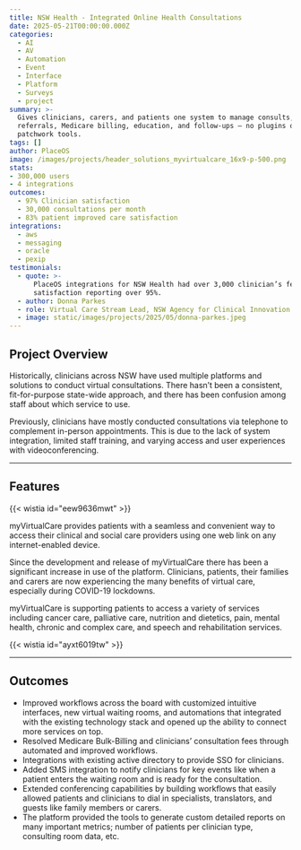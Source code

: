 ```yaml
---
title: NSW Health - Integrated Online Health Consultations
date: 2025-05-21T00:00:00.000Z
categories:
  - AI
  - AV
  - Automation
  - Event
  - Interface
  - Platform
  - Surveys
  - project
summary: >-
  Gives clinicians, carers, and patients one system to manage consults, surveys,
  referrals, Medicare billing, education, and follow-ups — no plugins or
  patchwork tools.
tags: []
author: PlaceOS
image: /images/projects/header_solutions_myvirtualcare_16x9-p-500.png
stats: 
- 300,000 users 
- 4 integrations
outcomes:
  - 97% Clinician satisfaction
  - 30,000 consultations per month
  - 83% patient improved care satisfaction
integrations:
  - aws
  - messaging
  - oracle
  - pexip
testimonials:
  - quote: >-
      PlaceOS integrations for NSW Health had over 3,000 clinician’s feedback
      satisfaction reporting over 95%.
  - author: Donna Parkes
  - role: Virtual Care Stream Lead, NSW Agency for Clinical Innovation
  - image: static/images/projects/2025/05/donna-parkes.jpeg
---
```

## Project Overview

Historically, clinicians across NSW have used multiple platforms and solutions to conduct virtual consultations. There hasn’t been a consistent, fit-for-purpose state-wide approach, and there has been confusion among staff about which service to use.

Previously, clinicians have mostly conducted consultations via telephone to complement in-person appointments. This is due to the lack of system integration, limited staff training, and varying access and user experiences with videoconferencing.

--------

## Features

{{< wistia id="eew9636mwt" >}}

myVirtualCare provides patients with a seamless and convenient way to access their clinical and social care providers using one web link on any internet-enabled device.

Since the development and release of myVirtualCare there has been a significant increase in use of the platform. Clinicians, patients, their families and carers are now experiencing the many benefits of virtual care, especially during COVID-19 lockdowns.

myVirtualCare is supporting patients to access a variety of services including cancer care, palliative care, nutrition and dietetics, pain, mental health, chronic and complex care, and speech and rehabilitation services.

‍{{< wistia id="ayxt6019tw" >}}

--------

## Outcomes

*   Improved workflows across the board with customized intuitive interfaces, new virtual waiting rooms, and automations that integrated with the existing technology stack and opened up the ability to connect more services on top.
*   Resolved Medicare Bulk-Billing and clinicians’ consultation fees through automated and improved workflows.
*   Integrations with existing active directory to provide SSO for clinicians.
*   Added SMS integration to notify clinicians for key events like when a patient enters the waiting room and is ready for the consultation.
*   Extended conferencing capabilities by building workflows that easily allowed patients and clinicians to dial in specialists, translators, and guests like family members or carers.
*   The platform provided the tools to generate custom detailed reports on many important metrics; number of patients per clinician type, consulting room data, etc.
